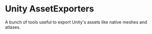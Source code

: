 # Unity AssetExporters
 A bunch of tools useful to export Unity's assets like native meshes and atlases.
